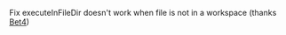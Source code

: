 Fix executeInFileDir doesn't work when file is not in a workspace
(thanks [Bet4](https://github.com/bet4it/))
